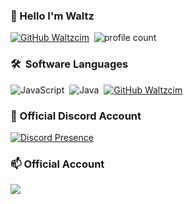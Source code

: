 ### 📛 Hello I'm Waltz
[![GitHub Waltzcim](https://img.shields.io/github/followers/waltzcim)](https://github.com/waltzcim)&nbsp; 
![profile count](https://komarev.com/ghpvc/?username=ASOOjs&color=blue)&nbsp;

### 🛠 &nbsp;Software Languages 
![JavaScript](https://img.shields.io/badge/-JavaScript-020036?style=flat&logo=javascript)&nbsp; 
![Java](https://img.shields.io/badge/-Java-020000?style=flat&logo=Java)&nbsp; 
[![GitHub Waltzcim](https://img.shields.io/github/followers/waltzcim?label=follow&style=social)](https://github.com/waltzcim)&nbsp;

### 🌟 Official Discord Account 
[![Discord Presence](https://lanyard-profile-readme.vercel.app/api/684761082023510029 )](https://discord.com/users/684761082023510029)


### 📫 Official Account 
<a href="https://instagram.com/waltzcim"><img src="https://img.shields.io/badge/onr_ardaa-E4405F?style=flat&logo=Instagram&logoColor=white"/></a> &nbsp;


